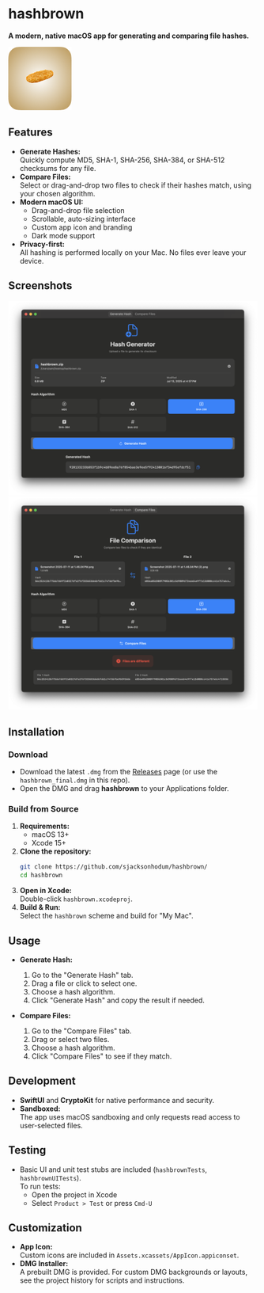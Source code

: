 # hashbrown

**A modern, native macOS app for generating and comparing file hashes.**

![App Icon](hashbrown/Assets.xcassets/AppIcon.appiconset/128.png)

## Features

- **Generate Hashes:**  
  Quickly compute MD5, SHA-1, SHA-256, SHA-384, or SHA-512 checksums for any file.
- **Compare Files:**  
  Select or drag-and-drop two files to check if their hashes match, using your chosen algorithm.
- **Modern macOS UI:**  
  - Drag-and-drop file selection  
  - Scrollable, auto-sizing interface  
  - Custom app icon and branding  
  - Dark mode support
- **Privacy-first:**  
  All hashing is performed locally on your Mac. No files ever leave your device.

## Screenshots
![screenshot](ss1.png)
![screenshot](ss2.png)

## Installation

### Download

- Download the latest `.dmg` from the [Releases](https://github.com/sjacksonhodum/hashbrown/releases) page (or use the `hashbrown_final.dmg` in this repo).
- Open the DMG and drag **hashbrown** to your Applications folder.

### Build from Source

1. **Requirements:**  
   - macOS 13+  
   - Xcode 15+
2. **Clone the repository:**
   ```sh
   git clone https://github.com/sjacksonhodum/hashbrown/
   cd hashbrown
   ```
3. **Open in Xcode:**  
   Double-click `hashbrown.xcodeproj`.
4. **Build & Run:**  
   Select the `hashbrown` scheme and build for "My Mac".

## Usage

- **Generate Hash:**  
  1. Go to the "Generate Hash" tab.  
  2. Drag a file or click to select one.  
  3. Choose a hash algorithm.  
  4. Click "Generate Hash" and copy the result if needed.

- **Compare Files:**  
  1. Go to the "Compare Files" tab.  
  2. Drag or select two files.  
  3. Choose a hash algorithm.  
  4. Click "Compare Files" to see if they match.

## Development

- **SwiftUI** and **CryptoKit** for native performance and security.
- **Sandboxed:**  
  The app uses macOS sandboxing and only requests read access to user-selected files.

## Testing

- Basic UI and unit test stubs are included (`hashbrownTests`, `hashbrownUITests`).  
  To run tests:  
  - Open the project in Xcode  
  - Select `Product > Test` or press `Cmd-U`

## Customization

- **App Icon:**  
  Custom icons are included in `Assets.xcassets/AppIcon.appiconset`.
- **DMG Installer:**  
  A prebuilt DMG is provided. For custom DMG backgrounds or layouts, see the project history for scripts and instructions.
 
